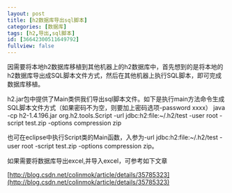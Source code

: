 ```yaml
---
layout: post
title: [h2数据库导出sql脚本]
categories: [数据库]
tags: [h2,导出,sql脚本]
id: [36642300511649792]
fullview: false
---
```

因需要将本地h2数据库移植到其他机器上的h2数据库中，首先想到的是将本地的h2数据库导出成SQL脚本文件方式，然后在其他机器上执行SQL脚本，即可完成数据库移植。

h2.jar包中提供了Main类供我们导出sql脚本文件。如下是执行main方法命令生成SQL脚本文件方式（如果密码不为空，则要加上密码选项-password xxxx）
java -cp h2-1.4.196.jar org.h2.tools.Script -url jdbc:h2:file:~/.h2/test -user root -script test.zip -options compression zip

也可在eclipse中执行Script类的Main函数，入参为-url jdbc:h2:file:~/.h2/test -user root -script test.zip -options compression zip。

如果需要将数据库导出excel,并导入excel，可参考如下文章

[http://blog.csdn.net/colinmok/article/details/35785323](http://blog.csdn.net/colinmok/article/details/35785323)
